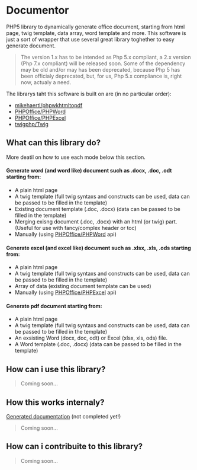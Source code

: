 # Documentor
PHP5 library to dynamically generate office document, starting from html page, twig template, data array, word template and more.
This software is just a sort of wrapper that use several great library toghether to easy generate document.
> The version 1.x has to be intended as Php 5.x compliant, a 2.x version (Php 7.x compliant) will be released soon.
> Some of the dependency may be old and/or may has been deprecated, because Php 5 has been officialy deprecated, but, for us, Php 5.x compliance is, right now, actualy a need.

The librarys taht this software is built on are (in no particular order):
- [mikehaertl/phpwkhtmltopdf](https://github.com/mikehaertl/phpwkhtmltopdf)
- [PHPOffice/PHPWord](https://github.com/PHPOffice/PHPWord)
- [PHPOffice/PHPExcel](https://github.com/PHPOffice/PHPExcel)
- [twigphp/Twig](https://github.com/twigphp/Twig)

## What can this library do?
More deatil on how to use each mode below this section.
#### Generate word (and word like) document such as .docx, .doc, .odt starting from:
- A plain html page
- A twig template (full twig syntaxs and constructs can be used, data can be passed to be filled in the template)
- Existing document template (.doc, .docx) (data can be passed to be filled in the template)
- Merging exisng document (.doc, .docx) with an html (or twig) part. (Useful for use with fancy/complex header or toc)
- Manually (using [PHPOffice/PHPWord](https://phpword.readthedocs.io/en/latest/general.html#) api)


#### Generate excel (and excel like) document such as .xlsx, .xls, .ods starting from:
- A plain html page
- A twig template (full twig syntaxs and constructs can be used, data can be passed to be filled in the template)
- Array of data (existing document template can be used)
- Manually (using [PHPOffice/PHPExcel](https://github.com/PHPOffice/PHPExcel/tree/1.8/Documentation/markdown/Overview) api)


#### Generate pdf document starting from:
- A plain html page
- A twig template (full twig syntaxs and constructs can be used, data can be passed to be filled in the template)
- An exsisting Word (docx, doc, odt) or Excel (xlsx, xls, ods) file.
- A Word template (.doc, .docx) (data can be passed to be filled in the template)


## How can i use this library?
> Coming soon...
## How this works internaly?
[Generated documentation](https://openworks-srl.github.io/documentor/) (not completed yet!)
> Coming soon...
## How can i contribuite to this library?
> Coming soon...
